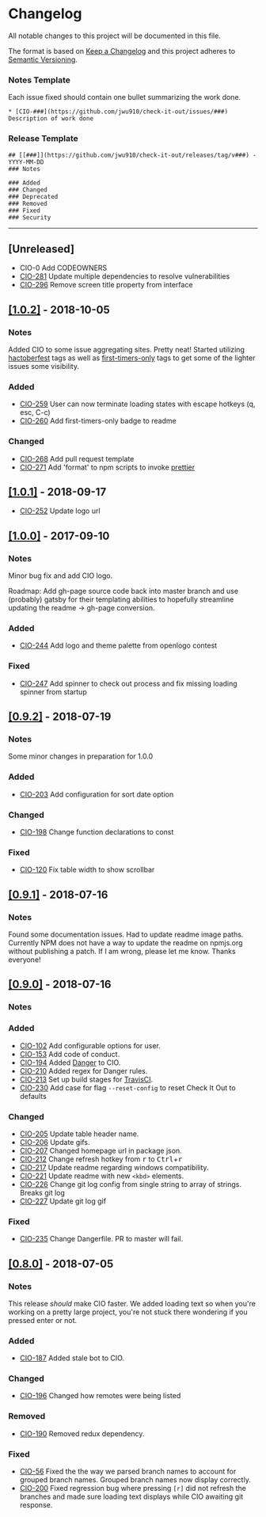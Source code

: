 # Changelog
All notable changes to this project will be documented in this file.

The format is based on [Keep a Changelog](https://keepachangelog.com/en/1.0.0/)
and this project adheres to [Semantic Versioning](https://semver.org/spec/v2.0.0.html).

### Notes Template
Each issue fixed should contain one bullet summarizing the work done.

```
* [CIO-###](https://github.com/jwu910/check-it-out/issues/###) Description of work done
```

### Release Template
```
## [[###]](https://github.com/jwu910/check-it-out/releases/tag/v###) - YYYY-MM-DD
### Notes

### Added
### Changed
### Deprecated
### Removed
### Fixed
### Security
```

<hr />

## [Unreleased]
* CIO-0 Add CODEOWNERS
* [CIO-281](https://github.com/jwu910/check-it-out/issues/281) Update multiple dependencies to resolve vulnerabilities
* [CIO-296](https://github.com/jwu910/check-it-out/issues/296) Remove screen title property from interface


## [[1.0.2]](https://github.com/jwu910/check-it-out/releases/tag/v1.0.2) - 2018-10-05
### Notes
Added CIO to some issue aggregating sites. Pretty neat! Started utilizing [hactoberfest](https://hacktoberfest.digitalocean.com/) tags as well as [first-timers-only](https://www.firsttimersonly.com/) tags to get some of the lighter issues some visibility.

### Added
* [CIO-259](https://github.com/jwu910/check-it-out/issues/259) User can now terminate loading states with escape hotkeys (q, esc, C-c)
* [CIO-260](https://github.com/jwu910/check-it-out/issues/260) Add first-timers-only badge to readme

### Changed
* [CIO-268](https://github.com/jwu910/check-it-out/issues/268) Add pull request template
* [CIO-271](https://github.com/jwu910/check-it-out/issues/271) Add 'format' to npm scripts to invoke [prettier](https://prettier.io)


## [[1.0.1]](https://github.com/jwu910/check-it-out/releases/tag/v1.0.1) - 2018-09-17
* [CIO-252](https://github.com/jwu910/check-it-out/issues/252) Update logo url


## [[1.0.0]](https://github.com/jwu910/check-it-out/releases/tag/v1.0.0) - 2017-09-10
### Notes
Minor bug fix and add CIO logo.

Roadmap: Add gh-page source code back into master branch and use (probably) gatsby for their templating abilities to hopefully streamline updating the readme -> gh-page conversion.

### Added
* [CIO-244](https://github.com/jwu910/check-it-out/issues/244) Add logo and theme palette from openlogo contest

### Fixed
* [CIO-247](https://github.com/jwu910/check-it-out/issues/247) Add spinner to check out process and fix missing loading spinner from startup


## [[0.9.2]](https://github.com/jwu910/check-it-out/releases/tag/v0.9.2) - 2018-07-19
### Notes
Some minor changes in preparation for 1.0.0

### Added
* [CIO-203](https://github.com/jwu910/check-it-out/issues/203) Add configuration for sort date option

### Changed
* [CIO-198](https://github.com/jwu910/check-it-out/issues/198) Change function declarations to const

### Fixed
* [CIO-120](https://github.com/jwu910/check-it-out/issues/120) Fix table width to show scrollbar


## [[0.9.1]](https://github.com/jwu910/check-it-out/releases/tag/v0.9.1) - 2018-07-16
### Notes
Found some documentation issues. Had to update readme image paths. Currently NPM does not have a way to update the readme on npmjs.org without publishing a patch. If I am wrong, please let me know. Thanks everyone!


## [[0.9.0]](https://github.com/jwu910/check-it-out/releases/tag/v0.9.0) - 2018-07-16
### Notes

### Added
* [CIO-102](https://github.com/jwu910/check-it-out/issues/102) Add configurable options for user.
* [CIO-153](https://github.com/jwu910/check-it-out/issues/153) Add code of conduct.
* [CIO-194](https://github.com/jwu910/check-it-out/issues/194) Added [Danger](https://danger.systems) to CIO.
* [CIO-210](https://github.com/jwu910/check-it-out/issues/210) Added regex for Danger rules.
* [CIO-213](https://github.com/jwu910/check-it-out/issues/213) Set up build stages for [TravisCI](https://travis-ci.org).
* [CIO-230](https://github.com/jwu910/check-it-out/issues/230) Add case for flag `--reset-config` to reset Check It Out to defaults

### Changed
* [CIO-205](https://github.com/jwu910/check-it-out/issues/205) Update table header name.
* [CIO-206](https://github.com/jwu910/check-it-out/issues/206) Update gifs.
* [CIO-207](https://github.com/jwu910/check-it-out/issues/207) Changed homepage url in package json.
* [CIO-212](https://github.com/jwu910/check-it-out/issues/212) Change refresh hotkey from <kbd>r</kbd> to <kbd>Ctrl</kbd>+<kbd>r</kbd>
* [CIO-217](https://github.com/jwu910/check-it-out/issues/217) Update readme regarding windows compatibility.
* [CIO-221](https://github.com/jwu910/check-it-out/issues/221) Update readme with new `<kbd>` elements.
* [CIO-226](https://github.com/jwu910/check-it-out/issues/226) Change git log config from single string to array of strings. Breaks git log
* [CIO-227](https://github.com/jwu910/check-it-out/issues/227) Update git log gif

### Fixed
* [CIO-235](https://github.com/jwu910/check-it-out/issues/235) Change Dangerfile. PR to master will fail.


## [[0.8.0]](https://github.com/jwu910/check-it-out/releases/tag/v0.8.0) - 2018-07-05
### Notes
This release *should* make CIO faster. We added loading text so when you're working on a pretty large project, you're not stuck there wondering if you pressed enter or not.

### Added
* [CIO-187](https://github.com/jwu910/check-it-out/issues/187) Added stale bot to CIO.

### Changed
* [CIO-196](https://github.com/jwu910/check-it-out/issues/196) Changed how remotes were being listed

### Removed
* [CIO-190](https://github.com/jwu910/check-it-out/issues/190) Removed redux dependency.

### Fixed
* [CIO-56](https://github.com/jwu910/check-it-out/issues/56) Fixed the the way we parsed branch names to account for grouped branch names. Grouped branch names now display correctly.
* [CIO-200](https://github.com/jwu910/check-it-out/issues/200) Fixed regression bug where pressing `[r]` did not refresh the branches and made sure loading text displays while CIO awaiting git response.

